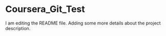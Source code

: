 # Coursera_Git_Test
I am editing the README file. Adding some more details about the project description.
